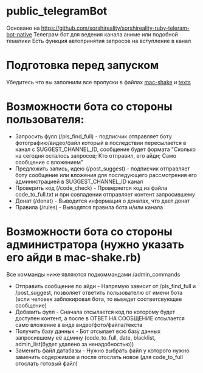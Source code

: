 # public_telegramBot
Основано на https://github.com/sorshireality/sorshireality-ruby-teleram-bot-native
Телеграм бот для ведения канала аниме или подобной тематики
Есть функция автопринятия запросов на вступление в канал
# Подготовка перед запуском
Убедитесь что вы заполнили все пропуски в файлах [mac-shake](https://github.com/ALEKSEYR554/public_telegramBot-/blob/main/library/mac-shake.rb) и [texts](https://github.com/ALEKSEYR554/public_telegramBot-/blob/main/library/texts.rb)
# Возможности бота со стороны пользователя:
+ Запросить фулл (/pls_find_full) - подписчик отправляет боту фотографию/видео/файл который в последствии пересылается в канал с SUGGEST_CHANNEL_ID, сообщение будет формата "Сколько на сегодня осталось запросов; Кто отправил, его айди; Само сообщение с вложением"
+ Предложить запись, идею (/post_suggest) - подписчик отправляет боту сообщение или вложения для последующего рассмотрения его администрацией в SUGGEST_CHANNEL_ID канал
+ Проверить код (/code_check) - Проверяется код из файла code_to_full.txt и при совпадении отправляет контент запросившему
+ Донат (/donat) - Выводится информация о донатах, что дает донат
+ Правила (/rules) - Выводятся правила бота и/или канала
# Возможности бота со стороны администратора (нужно указать его айди в mac-shake.rb)
Все комманды ниже являются подкоммандами /admin_commands
+ Отправить сообщение по айди - Напрямую зависит от /pls_find_full и /post_suggest, позволяет ответить пользователю от имени бота (если человек заблокировал бота, то выведет соответсвующее сообщение)
+ Добавить фулл - Сначала отсылается код по которому будет доступен контент, а после в ОТВЕТ НА СООБЩЕНИЕ отсылается само вложение в виде видео/фото/файла/текста
+ Получить базу данных - Бот отсылает всю базу данных запросившему её админу (code_to_full, date, blacklist, admin_list(будет удалено за ненадобностью))
+ Заменить файл датабазы - Нужно выбрать файл у которого нужно заменить содержимое и после отослать новое (для code_to_full отослать готовый файл)
